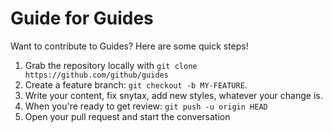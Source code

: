 # Guide for Guides
Want to contribute to Guides? Here are some quick steps!

1. Grab the repository locally with `git clone https://github.com/github/guides`
2. Create a feature branch: `git checkout -b MY-FEATURE`.
3. Write your content, fix snytax, add new styles, whatever your change is.
4. When you're ready to get review: `git push -u origin HEAD`
5. Open your pull request and start the conversation
